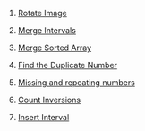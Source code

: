 1) [Rotate Image](https://leetcode.com/problems/rotate-image/)

2) [Merge Intervals](https://leetcode.com/problems/merge-intervals/)

3) [Merge Sorted Array](https://leetcode.com/problems/merge-sorted-array/)

4) [Find the Duplicate Number](https://leetcode.com/problems/find-the-duplicate-number/)

5) [Missing and repeating numbers ](https://www.codingninjas.com/codestudio/problems/873366?topList=striver-sde-sheet-problems&utm_source=striver&utm_medium=website&leftPanelTab=0)

6) [Count Inversions](https://www.codingninjas.com/codestudio/problems/615?topList=striver-sde-sheet-problems&utm_source=striver&utm_medium=website)
7) [Insert Interval](https://leetcode.com/problems/insert-interval/)
